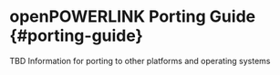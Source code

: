 openPOWERLINK Porting Guide {#porting-guide}
===========================

TBD Information for porting to other platforms and operating systems